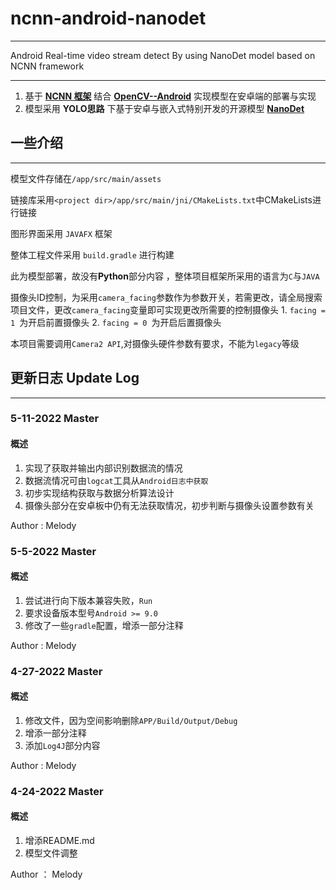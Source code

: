 
# ncnn-android-nanodet

---

Android Real-time video stream detect By using NanoDet model based on NCNN framework

---

1. 基于 [**NCNN 框架**](https://github.com/Tencent/ncnn) 结合 [**OpenCV--Android**](https://github.com/nihui/opencv-mobile) 实现模型在安卓端的部署与实现
2. 模型采用  **YOLO思路**  下基于安卓与嵌入式特别开发的开源模型 [**NanoDet**](https://github.com/RangiLyu/nanodet)


## 一些介绍

---

模型文件存储在```/app/src/main/assets```

链接库采用```<project dir>/app/src/main/jni/CMakeLists.txt```中CMakeLists进行链接

图形界面采用 ```JAVAFX``` 框架

整体工程文件采用 ```build.gradle``` 进行构建

此为模型部署，故没有**Python**部分内容 ，整体项目框架所采用的语言为```C```与```JAVA```

摄像头ID控制，为采用`camera_facing`参数作为参数开关，若需更改，请全局搜索项目文件，更改`camera_facing`变量即可实现更改所需要的控制摄像头
	1. `facing = 1 `为开启前置摄像头
    2. `facing = 0 `为开启后置摄像头

本项目需要调用`Camera2 API`,对摄像头硬件参数有要求，不能为`legacy`等级


## 更新日志 Update Log

---

### 5-11-2022 Master

#### 概述
1. 实现了获取并输出内部识别数据流的情况
2. 数据流情况可由`logcat`工具从`Android日志中获取`
3. 初步实现结构获取与数据分析算法设计
4. 摄像头部分在安卓板中仍有无法获取情况，初步判断与摄像头设置参数有关

Author : Melody

### 5-5-2022 Master

#### 概述
1. 尝试进行向下版本兼容失败，```Run```
2. 要求设备版本型号```Android >= 9.0```
3. 修改了一些```gradle```配置，增添一部分注释

Author : Melody

### 4-27-2022 Master

#### 概述
1. 修改文件，因为空间影响删除```APP/Build/Output/Debug```
2. 增添一部分注释
3. 添加```Log4J```部分内容

Author : Melody


### 4-24-2022  Master

#### 概述

1. 增添README.md
2. 模型文件调整

Author ： Melody